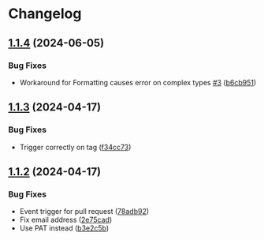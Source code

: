 # Changelog

## [1.1.4](https://github.com/goodworkaround/EntraIDInboundProvisioningHelper/compare/v1.1.3...v1.1.4) (2024-06-05)


### Bug Fixes

* Workaround for Formatting causes error on complex types [#3](https://github.com/goodworkaround/EntraIDInboundProvisioningHelper/issues/3) ([b6cb951](https://github.com/goodworkaround/EntraIDInboundProvisioningHelper/commit/b6cb95103efca0312019148cb010eb8961ca6106))

## [1.1.3](https://github.com/goodworkaround/EntraIDInboundProvisioningHelper/compare/v1.1.2...v1.1.3) (2024-04-17)


### Bug Fixes

* Trigger correctly on tag ([f34cc73](https://github.com/goodworkaround/EntraIDInboundProvisioningHelper/commit/f34cc73809d4b492c0abe21d624736ebec6a61f7))

## [1.1.2](https://github.com/goodworkaround/EntraIDInboundProvisioningHelper/compare/1.1.1...v1.1.2) (2024-04-17)


### Bug Fixes

* Event trigger for pull request ([78adb92](https://github.com/goodworkaround/EntraIDInboundProvisioningHelper/commit/78adb92b38127abe49d4669165377577f3b817ab))
* Fix email address ([2e75cad](https://github.com/goodworkaround/EntraIDInboundProvisioningHelper/commit/2e75cad264116a30903311da57c6a48e72f6e87e))
* Use PAT instead ([b3e2c5b](https://github.com/goodworkaround/EntraIDInboundProvisioningHelper/commit/b3e2c5b4e8c74021e48c82b1e882f1266ae2f0b5))
